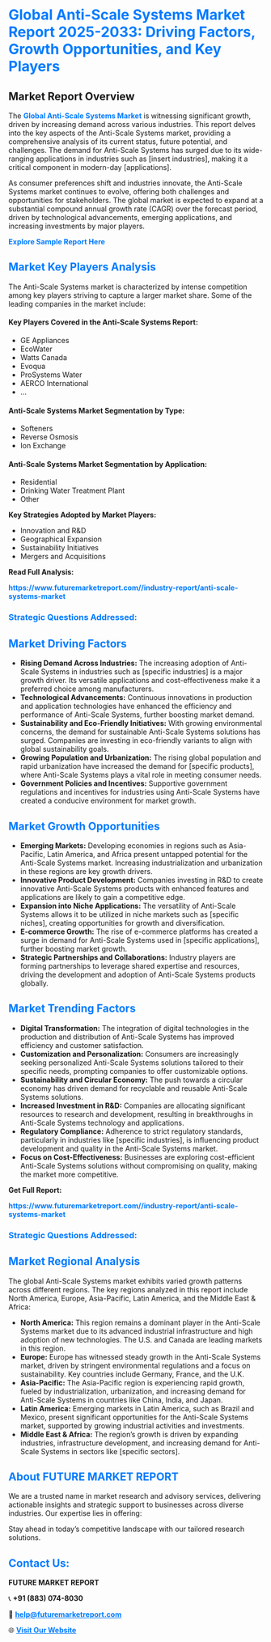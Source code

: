<h1 style="color: #007BFF;">Global Anti-Scale Systems Market Report 2025-2033: Driving Factors, Growth Opportunities, and Key Players</h1>

<section id="overview">
<h2>Market Report Overview</h2>
<p>The <a href="https://www.futuremarketreport.com//industry-report/anti-scale-systems-market" style="color: #007BFF; text-decoration: none;"><strong>Global Anti-Scale Systems Market</strong></a> is witnessing significant growth, driven by increasing demand across various industries. This report delves into the key aspects of the Anti-Scale Systems market, providing a comprehensive analysis of its current status, future potential, and challenges. The demand for Anti-Scale Systems has surged due to its wide-ranging applications in industries such as [insert industries], making it a critical component in modern-day [applications].</p>
<p>As consumer preferences shift and industries innovate, the Anti-Scale Systems market continues to evolve, offering both challenges and opportunities for stakeholders. The global market is expected to expand at a substantial compound annual growth rate (CAGR) over the forecast period, driven by technological advancements, emerging applications, and increasing investments by major players.</p>
</section>

<section id="overview">
<p><a href="https://www.futuremarketreport.com//request-sample/reportId=91090" style="color: #007BFF; text-decoration: none;"><strong>Explore Sample Report Here</strong></a></p>
</section>

<section id="key-players">
<h2 style="color: #007BFF;">Market Key Players Analysis</h2>
<p>The Anti-Scale Systems market is characterized by intense competition among key players striving to capture a larger market share. Some of the leading companies in the market include:</p>
<h4>Key Players Covered in the Anti-Scale Systems Report:</h4>
<ul><li>GE Appliances</li><li>EcoWater</li><li>Watts Canada</li><li>Evoqua</li><li>ProSystems Water</li><li>AERCO International</li><li>...</li></ul>
<h4>Anti-Scale Systems Market Segmentation by Type:</h4>
<ul><li>Softeners</li><li>Reverse Osmosis</li><li>Ion Exchange</li></ul>

<h4>Anti-Scale Systems Market Segmentation by Application:</h4>
<ul><li>Residential</li><li>Drinking Water Treatment Plant</li><li>Other</li></ul>
<p><strong>Key Strategies Adopted by Market Players:</strong></p>
<ul>
<li>Innovation and R&D</li>
<li>Geographical Expansion</li>
<li>Sustainability Initiatives</li>
<li>Mergers and Acquisitions</li>
</ul>
</section>

<section>
<p><strong>Read Full Analysis: </strong></p><a href="https://www.futuremarketreport.com//industry-report/anti-scale-systems-market" style="color: #007BFF; text-decoration: none;"><strong>https://www.futuremarketreport.com//industry-report/anti-scale-systems-market</strong></a>
<h3 style="color: #007BFF;">Strategic Questions Addressed:</h3>
</section>

<section id="driving-factors">
<h2 style="color: #007BFF;">Market Driving Factors</h2>
<ul>
<li><strong>Rising Demand Across Industries:</strong> The increasing adoption of Anti-Scale Systems in industries such as [specific industries] is a major growth driver. Its versatile applications and cost-effectiveness make it a preferred choice among manufacturers.</li>
<li><strong>Technological Advancements:</strong> Continuous innovations in production and application technologies have enhanced the efficiency and performance of Anti-Scale Systems, further boosting market demand.</li>
<li><strong>Sustainability and Eco-Friendly Initiatives:</strong> With growing environmental concerns, the demand for sustainable Anti-Scale Systems solutions has surged. Companies are investing in eco-friendly variants to align with global sustainability goals.</li>
<li><strong>Growing Population and Urbanization:</strong> The rising global population and rapid urbanization have increased the demand for [specific products], where Anti-Scale Systems plays a vital role in meeting consumer needs.</li>
<li><strong>Government Policies and Incentives:</strong> Supportive government regulations and incentives for industries using Anti-Scale Systems have created a conducive environment for market growth.</li>
</ul>
</section>

<section id="growth-opportunities">
<h2 style="color: #007BFF;">Market Growth Opportunities</h2>
<ul>
<li><strong>Emerging Markets:</strong> Developing economies in regions such as Asia-Pacific, Latin America, and Africa present untapped potential for the Anti-Scale Systems market. Increasing industrialization and urbanization in these regions are key growth drivers.</li>
<li><strong>Innovative Product Development:</strong> Companies investing in R&D to create innovative Anti-Scale Systems products with enhanced features and applications are likely to gain a competitive edge.</li>
<li><strong>Expansion into Niche Applications:</strong> The versatility of Anti-Scale Systems allows it to be utilized in niche markets such as [specific niches], creating opportunities for growth and diversification.</li>
<li><strong>E-commerce Growth:</strong> The rise of e-commerce platforms has created a surge in demand for Anti-Scale Systems used in [specific applications], further boosting market growth.</li>
<li><strong>Strategic Partnerships and Collaborations:</strong> Industry players are forming partnerships to leverage shared expertise and resources, driving the development and adoption of Anti-Scale Systems products globally.</li>
</ul>
</section>

<section id="trending-factors">
<h2 style="color: #007BFF;">Market Trending Factors</h2>
<ul>
<li><strong>Digital Transformation:</strong> The integration of digital technologies in the production and distribution of Anti-Scale Systems has improved efficiency and customer satisfaction.</li>
<li><strong>Customization and Personalization:</strong> Consumers are increasingly seeking personalized Anti-Scale Systems solutions tailored to their specific needs, prompting companies to offer customizable options.</li>
<li><strong>Sustainability and Circular Economy:</strong> The push towards a circular economy has driven demand for recyclable and reusable Anti-Scale Systems solutions.</li>
<li><strong>Increased Investment in R&D:</strong> Companies are allocating significant resources to research and development, resulting in breakthroughs in Anti-Scale Systems technology and applications.</li>
<li><strong>Regulatory Compliance:</strong> Adherence to strict regulatory standards, particularly in industries like [specific industries], is influencing product development and quality in the Anti-Scale Systems market.</li>
<li><strong>Focus on Cost-Effectiveness:</strong> Businesses are exploring cost-efficient Anti-Scale Systems solutions without compromising on quality, making the market more competitive.</li>
</ul>
</section>

<section>
<p><strong>Get Full Report: </strong></p><a href="https://www.futuremarketreport.com//industry-report/anti-scale-systems-market" style="color: #007BFF; text-decoration: none;"><strong>https://www.futuremarketreport.com//industry-report/anti-scale-systems-market</strong></a>
<h3 style="color: #007BFF;">Strategic Questions Addressed:</h3>
</section>


<section id="regional-analysis">
<h2 style="color: #007BFF;">Market Regional Analysis</h2>
<p>The global Anti-Scale Systems market exhibits varied growth patterns across different regions. The key regions analyzed in this report include North America, Europe, Asia-Pacific, Latin America, and the Middle East & Africa:</p>
<ul>
<li><strong>North America:</strong> This region remains a dominant player in the Anti-Scale Systems market due to its advanced industrial infrastructure and high adoption of new technologies. The U.S. and Canada are leading markets in this region.</li>
<li><strong>Europe:</strong> Europe has witnessed steady growth in the Anti-Scale Systems market, driven by stringent environmental regulations and a focus on sustainability. Key countries include Germany, France, and the U.K.</li>
<li><strong>Asia-Pacific:</strong> The Asia-Pacific region is experiencing rapid growth, fueled by industrialization, urbanization, and increasing demand for Anti-Scale Systems in countries like China, India, and Japan.</li>
<li><strong>Latin America:</strong> Emerging markets in Latin America, such as Brazil and Mexico, present significant opportunities for the Anti-Scale Systems market, supported by growing industrial activities and investments.</li>
<li><strong>Middle East & Africa:</strong> The region’s growth is driven by expanding industries, infrastructure development, and increasing demand for Anti-Scale Systems in sectors like [specific sectors].</li>
</ul>
</section>

<footer>
<h2 style="color: #007BFF;">About FUTURE MARKET REPORT</h2>
<p>We are a trusted name in market research and advisory services, delivering actionable insights and strategic support to businesses across diverse industries. Our expertise lies in offering:</p>

<p>Stay ahead in today’s competitive landscape with our tailored research solutions.</p>

<h2 style="color: #007BFF;">Contact Us:</h2>
<p><strong>FUTURE MARKET REPORT</strong></p>
<p>📞 <strong>+91 (883) 074-8030</strong></p>
<p>📧 <strong><a href="mailto:help@futuremarketreport.com" style="color: #007BFF;">help@futuremarketreport.com</a></strong></p>
<p>🌐 <strong><a href="https://www.futuremarketreport.com/" style="color: #007BFF;">Visit Our Website</a></strong></p>
</footer>